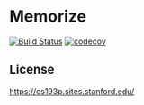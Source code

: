 Memorize
==========================

[![Build Status](https://app.travis-ci.com/dduardo/Memorize.svg?branch=main)](https://app.travis-ci.com/dduardo/Memorize)
 [![codecov](https://codecov.io/gh/dduardo/Memorize/branch/main/graph/badge.svg?token=AQ0L2BM7SQ)](https://codecov.io/gh/dduardo/Memorize)

## 
### 


## License
https://cs193p.sites.stanford.edu/
